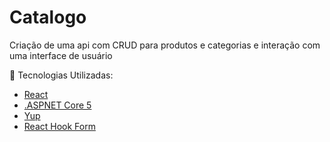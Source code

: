 # Catalogo

Criação de uma api com CRUD para produtos e categorias e interação com uma interface de usuário

🚀 Tecnologias Utilizadas:

- [React](https://pt-br.reactjs.org/)
- [.ASPNET Core 5](https://docs.microsoft.com/pt-br/dotnet/)
- [Yup](https://github.com/jquense/yup)
- [React Hook Form](https://react-hook-form.com/)
